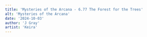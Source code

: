 ```yaml
---
title: 'Mysteries of the Arcana - 6.77 The Forest for the Trees'
alt: 'Mysteries of the Arcana'
date: '2024-10-03'
author: 'J Gray'
artist: 'Keira'
---
```

